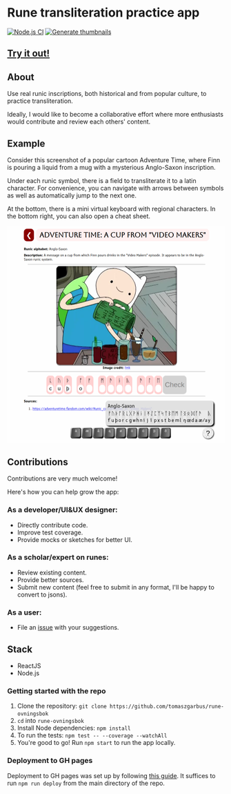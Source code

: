 # Rune transliteration practice app

[![Node.js CI](https://github.com/tomaszgarbus/rune-ovningsbok/actions/workflows/node.js.yml/badge.svg)](https://github.com/tomaszgarbus/rune-ovningsbok/actions/workflows/node.js.yml)
[![Generate thumbnails](https://github.com/tomaszgarbus/rune-ovningsbok/actions/workflows/img-resize.yml/badge.svg)](https://github.com/tomaszgarbus/rune-ovningsbok/actions/workflows/img-resize.yml)

## [Try it out!](https://tomaszgarbus.github.io/rune-ovningsbok)

## About

Use real runic inscriptions, both historical and from popular culture, to practice transliteration.

Ideally, I would like to become a collaborative effort where more enthusiasts would contribute and review each others' content.

## Example
Consider this screenshot of a popular cartoon Adventure Time, where Finn is pouring a liquid from a mug with a mysterious Anglo-Saxon inscription.

Under each runic symbol, there is a field to transliterate it to a latin character. For convenience, you can navigate with arrows between symbols as well as automatically jump to the next one.

At the bottom, there is a mini virtual keyboard with regional characters. In the bottom right, you can also open a cheat sheet.

![img](screenshots/at_exercise.png)

## Contributions

Contributions are very much welcome!

Here's how you can help grow the app:

### As a developer/UI&UX designer:
* Directly contribute code.
* Improve test coverage.
* Provide mocks or sketches for better UI.

### As a scholar/expert on runes:
* Review existing content.
* Provide better sources.
* Submit new content (feel free to submit in any format, I'll be happy to convert to jsons).

### As a user:
* File an [issue](https://github.com/tomaszgarbus/rune-ovningsbok/issues) with your suggestions.

## Stack
* ReactJS
* Node.js

### Getting started with the repo

1. Clone the repository: `git clone https://github.com/tomaszgarbus/rune-ovningsbok`
1. `cd` into `rune-ovningsbok`
1. Install Node dependencies: `npm install`
1. To run the tests: `npm test -- --coverage --watchAll`
1. You're good to go! Run `npm start` to run the app locally.

### Deployment to GH pages
Deployment to GH pages was set up by following [this guide](https://github.com/gitname/react-gh-pages). It suffices to run `npm run deploy` from the main directory of the repo.

